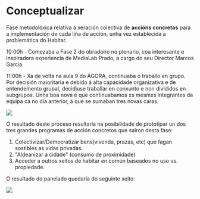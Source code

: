 # Conceptualizar

Fase metodolóxica relativa á xeración colectiva de  **accións concretas** para a implementación de cada liña de acción, unha vez establecida a problemática do Habitar. 

10:00h - Comezaba a Fase 2 do obradoiro no plenario, coa interesante e inspiradora experiencia de MediaLab Prado, a cargo do seu Director Marcos García.

11:00h - Xa de volta na aula 9 do ÁGORA, continuaba o traballo en grupo. Por decisión maioritaria e debido á alta capacidade organizativa e de entendemento grupal, decidiuse traballar en conxunto e non divididos en subgrupos. Unha boa nova é que continuabamos xs mesmxs integrantes da equipa ca no día anterior, á que se sumaban tres novas caras.

![](https://forxa.colab.coruna.gal/Co-Lab/obradoiro/raw/master/o_habitar/imaxes/conceptualizar%2001.jpeg)



O resultado deste proceso resultaría na posibilidade de prototipar un dos tres grandes programas de acción concretos que saíron desta fase:

1. Colectivizar/Democratizar bens(vivenda, prazas, etc) que fagan sostibles as vidas privadas.
2. "Aldeanizar a cidade" (consumo de proximidade)
3. Acceder a outros xeitos de habitar en común baseados no uso vs. propiedade.


O resultado do panelado quedaría do seguinte xeito:


![](https://forxa.colab.coruna.gal/Co-Lab/obradoiro/raw/master/o_habitar/imaxes/conceptualizar%2002.jpg)
